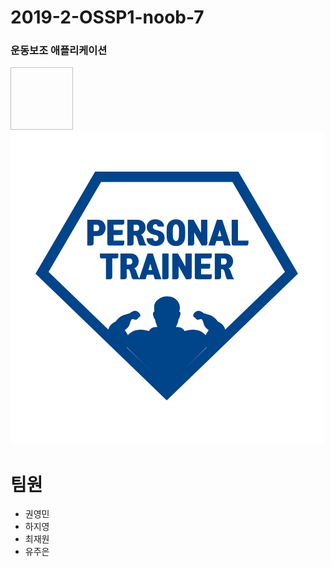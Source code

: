 # 2019-2-OSSP1-noob-7
### 운동보조 애플리케이션

<img width="100dp" height="100dp">![alt text](https://github.com/CSID-DGU/2019-2-OSSP1-noob-7/blob/master/android/app/src/main/res/drawable/main_logo.png)</img>
# 팀원
* 권영민
* 하지영
* 최재원
* 유주은
